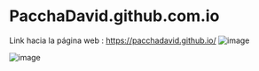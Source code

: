 # PacchaDavid.github.com.io
Link hacia la página web : https://pacchadavid.github.io/ 
![image](https://github.com/PacchaDavid/PacchaDavid.github.io/assets/166522789/2cdf89a2-2c7f-4563-8ab1-70973b701d78)

![image](https://github.com/PacchaDavid/PacchaDavid.github.io/assets/166522789/eb1cf4bc-8976-4508-9048-379546b40706)




